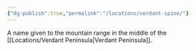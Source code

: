 ```yaml
---
{"dg-publish":true,"permalink":"/locations/verdant-spine/"}
---
```


A name given to the mountain range in the middle of the [[Locations/Verdant Peninsula\|Verdant Peninsula]].